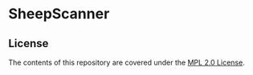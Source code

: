 # SheepScanner



## License

The contents of this repository are covered under the [MPL 2.0 License](LICENSE).
